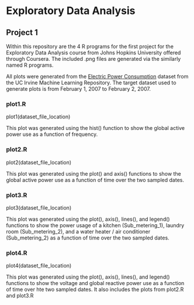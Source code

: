# Exploratory Data Analysis
## Project 1

Within this repository are the 4 R programs for the first project for the Exploratory Data Analysis course from Johns Hopkins University offered through Coursera. The included .png files are generated via the similarly named R programs.

All plots were generated from the [Electric Power Consumption](https://d396qusza40orc.cloudfront.net/exdata%2Fdata%2Fhousehold_power_consumption.zip) dataset from the UC Irvine Machine Learning Repository. The target dataset used to generate plots is from February 1, 2007 to February 2, 2007.

### plot1.R
plot1(dataset_file_location)

This plot was generated using the hist() function to show the global active power use as a function of frequency.

### plot2.R
plot2(dataset_file_location)

This plot was generated using the plot() and axis() functions to show the global active power use as a function of time over the two sampled dates.

### plot3.R
plot3(dataset_file_location)

This plot was generated using the plot(), axis(), lines(), and legend() functions to show the power usage of a kitchen (Sub_metering_1), laundry room (Sub_metering_2), and a water heater / air conditioner (Sub_metering_2) as a function of time over the two sampled dates.

### plot4.R
plot4(dataset_file_location)

This plot was generated using the plot(), axis(), lines(), and legend() functions to show the voltage and global reactive power use as a function of time over hte two sampled dates. It also includes the plots from plot2.R and plot3.R

